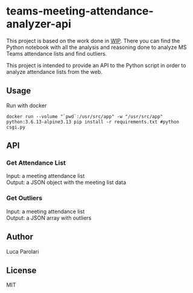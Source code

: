 # teams-meeting-attendance-analyzer-api

This project is based on the work done in [WIP](#). There you can find
the Python notebook with all the analysis and reasoning done to
analyze MS Teams attendance lists and find outliers.

This project is intended to provide an API to the Python script in
order to analyze attendance lists from the web.

## Usage

Run with docker

```
docker run --volume "`pwd`:/usr/src/app" -w "/usr/src/app" python:3.6.13-alpine3.13 pip install -r requirements.txt #python csgi.py
```

## API

### Get Attendance List

Input: a meeting attendance list \
Output: a JSON object with the meeting list data

### Get Outliers

Input: a meeting attendance list \
Output: a JSON array with outliers

## Author

Luca Parolari

## License

MIT
